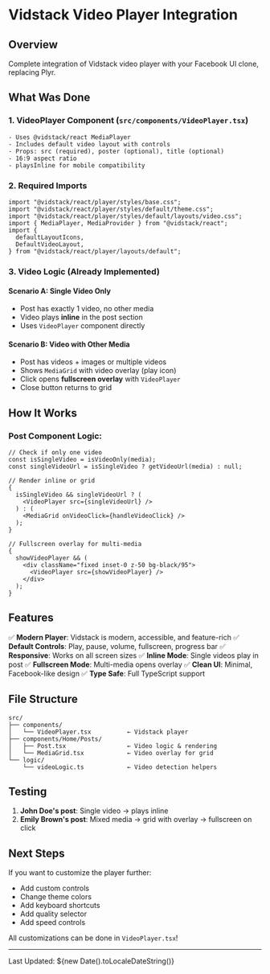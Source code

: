 # Vidstack Video Player Integration

## Overview

Complete integration of Vidstack video player with your Facebook UI clone, replacing Plyr.

## What Was Done

### 1. VideoPlayer Component (`src/components/VideoPlayer.tsx`)

```tsx
- Uses @vidstack/react MediaPlayer
- Includes default video layout with controls
- Props: src (required), poster (optional), title (optional)
- 16:9 aspect ratio
- playsInline for mobile compatibility
```

### 2. Required Imports

```tsx
import "@vidstack/react/player/styles/base.css";
import "@vidstack/react/player/styles/default/theme.css";
import "@vidstack/react/player/styles/default/layouts/video.css";
import { MediaPlayer, MediaProvider } from "@vidstack/react";
import {
  defaultLayoutIcons,
  DefaultVideoLayout,
} from "@vidstack/react/player/layouts/default";
```

### 3. Video Logic (Already Implemented)

#### **Scenario A: Single Video Only**

- Post has exactly 1 video, no other media
- Video plays **inline** in the post section
- Uses `VideoPlayer` component directly

#### **Scenario B: Video with Other Media**

- Post has videos + images or multiple videos
- Shows `MediaGrid` with video overlay (play icon)
- Click opens **fullscreen overlay** with `VideoPlayer`
- Close button returns to grid

## How It Works

### Post Component Logic:

```tsx
// Check if only one video
const isSingleVideo = isVideoOnly(media);
const singleVideoUrl = isSingleVideo ? getVideoUrl(media) : null;

// Render inline or grid
{
  isSingleVideo && singleVideoUrl ? (
    <VideoPlayer src={singleVideoUrl} />
  ) : (
    <MediaGrid onVideoClick={handleVideoClick} />
  );
}

// Fullscreen overlay for multi-media
{
  showVideoPlayer && (
    <div className="fixed inset-0 z-50 bg-black/95">
      <VideoPlayer src={showVideoPlayer} />
    </div>
  );
}
```

## Features

✅ **Modern Player**: Vidstack is modern, accessible, and feature-rich
✅ **Default Controls**: Play, pause, volume, fullscreen, progress bar
✅ **Responsive**: Works on all screen sizes
✅ **Inline Mode**: Single videos play in post
✅ **Fullscreen Mode**: Multi-media opens overlay
✅ **Clean UI**: Minimal, Facebook-like design
✅ **Type Safe**: Full TypeScript support

## File Structure

```
src/
├── components/
│   └── VideoPlayer.tsx          ← Vidstack player
├── components/Home/Posts/
│   ├── Post.tsx                 ← Video logic & rendering
│   └── MediaGrid.tsx            ← Video overlay for grid
└── logic/
    └── videoLogic.ts            ← Video detection helpers
```

## Testing

1. **John Doe's post**: Single video → plays inline
2. **Emily Brown's post**: Mixed media → grid with overlay → fullscreen on click

## Next Steps

If you want to customize the player further:

- Add custom controls
- Change theme colors
- Add keyboard shortcuts
- Add quality selector
- Add speed controls

All customizations can be done in `VideoPlayer.tsx`!

---

Last Updated: ${new Date().toLocaleDateString()}
